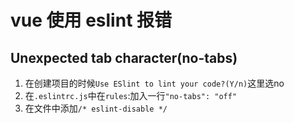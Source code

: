 # vue 使用 eslint 报错



## Unexpected tab character(no-tabs)

1. 在创建项目的时候`Use ESlint to lint your code?(Y/n)`这里选no
2. 在`.eslintrc.js`中在`rules`:加入一行`"no-tabs": "off"`
3. 在文件中添加`/* eslint-disable */`

